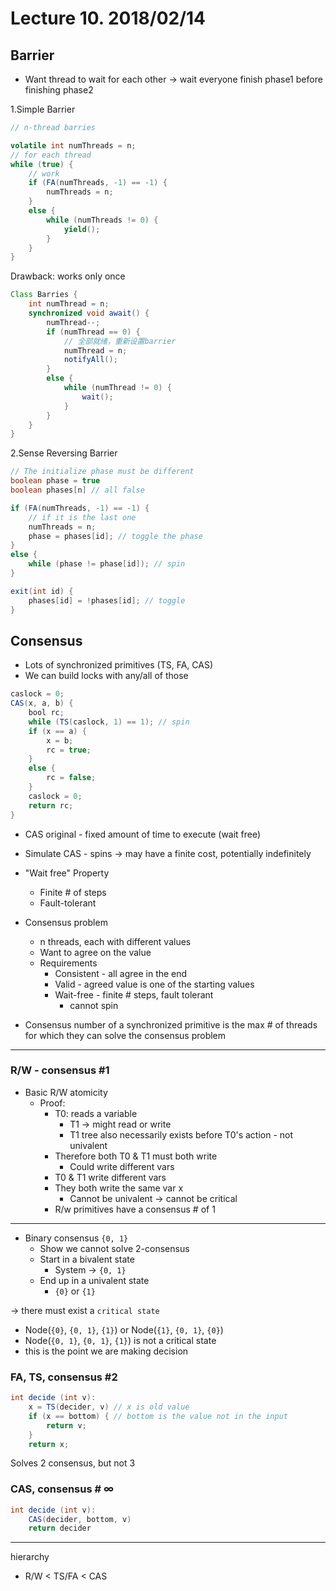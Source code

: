 # Lecture 10. 2018/02/14

## Barrier
* Want thread to wait for each other &rarr; wait everyone finish phase1 before finishing phase2

1.Simple Barrier
```java
// n-thread barries

volatile int numThreads = n;
// for each thread
while (true) {
    // work
    if (FA(numThreads, -1) == -1) {
        numThreads = n;
    }
    else {
        while (numThreads != 0) {
            yield();
        }
    }
}
```
Drawback: works only once

```Java
Class Barries {
    int numThread = n;
    synchronized void await() {
        numThread--;
        if (numThread == 0) {
            // 全部就绪，重新设置barrier
            numThread = n;
            notifyAll();
        }
        else {
            while (numThread != 0) {
                wait();
            }
        }
    }
}
```
2.Sense Reversing Barrier

```java
// The initialize phase must be different
boolean phase = true
boolean phases[n] // all false

if (FA(numThreads, -1) == -1) {
    // if it is the last one
    numThreads = n;
    phase = phases[id]; // toggle the phase
}
else {
    while (phase != phase[id]); // spin
}

exit(int id) {
    phases[id] = !phases[id]; // toggle
}
```

## Consensus

* Lots of synchronized primitives  (TS, FA, CAS)
* We can build locks with any/all of those

```java
caslock = 0;
CAS(x, a, b) {
    bool rc;
    while (TS(caslock, 1) == 1); // spin
    if (x == a) {
        x = b;
        rc = true;
    }
    else {
        rc = false;
    }
    caslock = 0;
    return rc;
}
```
* CAS original - fixed amount of time to execute (wait free)
* Simulate CAS - spins &rarr; may have a finite cost, potentially indefinitely
* "Wait free" Property
    * Finite # of steps
    * Fault-tolerant
* Consensus problem
    * n threads, each with different values
    * Want to agree on the value
    * Requirements
        * Consistent - all agree in the end
        * Valid - agreed value is one of the starting values
        * Wait-free - finite # steps, fault tolerant
            * cannot spin

* Consensus number of a synchronized primitive is the max # of threads for which they can solve the consensus problem
 
---
### R/W - consensus #1
* Basic R/W atomicity
    * Proof:
        * T0: reads a variable
            * T1 &rarr; might read or write
            * T1 tree also necessarily exists before T0's action - not univalent
        * Therefore both T0 & T1 must both write
            * Could write different vars
        * T0 & T1 write different vars
        * They both write the same var x
            * Cannot be univalent &rarr; cannot be critical
        * R/w primitives have a consensus # of 1
---
* Binary consensus `{0, 1}`
    * Show we cannot solve 2-consensus
    * Start in a bivalent state
        * System &rarr; `{0, 1}` 
    * End up in a univalent state
        * `{0}` or `{1}`

&rarr; there must exist a `critical state`
* Node(`{0}`, `{0, 1}`, `{1}`) or Node(`{1}`, `{0, 1}`, `{0}`) 
* Node(`{0, 1}`, `{0, 1}`, `{1}`) is not a critical state
* this is the point we are making decision


### FA, TS, consensus #2
```java
int decide (int v):
    x = TS(decider, v) // x is old value
    if (x == bottom) { // bottom is the value not in the input
        return v;
    }
    return x;
```
Solves 2 consensus, but not 3

### CAS, consensus # &infin;
```java
int decide (int v):
    CAS(decider, bottom, v)
    return decider
```
---
hierarchy
* R/W < TS/FA < CAS
